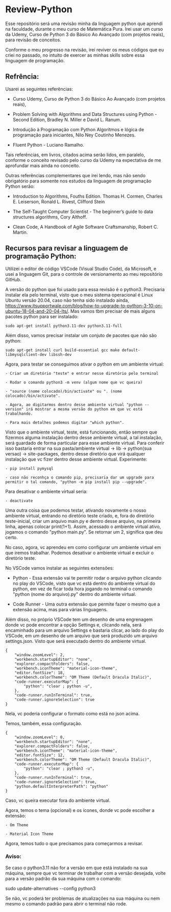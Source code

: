 # Review-Python
Esse repositório será uma revisão minha da linguagem python que aprendi na faculdade, durante o meu curso de Matemática Pura. Irei usar um curso da Udemy, Curso de Python 3 do Básico Ao Avançado (com projetos reais), para revisão de conceitos.

Conforme o meu progresso na revisão, irei reviver os meus códigos que eu criei no passado, no intuito de exercer as minhas skills sobre essa linguagem de programação.

## Refrência:
Usarei as seguintes referências:

- Curso Udemy, Curso de Python 3 do Básico Ao Avançado (com projetos reais),

- Problem Solving with Algorithms and Data Structures using Python - Second Edition, Bradley N. Miller e David L. Ranum.

- Introdução à Programação com Python Algoritmos e lógica de programação para iniciantes, Nilo Ney Coutinho Menezes.

- Fluent Python - Luciano Ramalho. 

Tais referências, em livros, citados acima serão lidos, em paralelo, conforme o conceito revisado pelo curso da Udemy na expectativa de me aprofundar mais ainda no conceito.

Outras referências complementares que irei lendo, mas não sendo obrigatório para somente nos estudos da linguagem de programação Python serão:

- Introduction to Algorithms, Fouths Edition. Thomas H. Cormen, Charles E. Leiserson, Ronald L. Rivest, Clifford Stein

- The Self-Taught Computer Scientist - The beginner’s guide to
data structures algorithms, Cory Althoff.

- Clean Code, A Handbook of Agile Software Craftsmanship, Robert C. Martin.


## Recursos para revisar a linguagem de programação Python:
Utilizei o editor de código VSCode (Visual Studio Code), da Microsoft, e usei a linguagem Git, para o controle de versionamento ao meu repositório GitHub.

A versão do python que foi usado para essa revisão é o python3. Precisaria instalar ela pelo terminal, visto que o meu sistema operacional é Linux Ubuntu versão 20.04, caso não tenha sido instalado ainda, https://www.itsupportwale.com/blog/how-to-upgrade-to-python-3-10-on-ubuntu-18-04-and-20-04-lts/. Mas vamos tbm precisar de mais alguns pacotes python para ser instalado:

    sudo apt-get install python3.11-dev python3.11-full

Além disso, vamos precisar instalar um conjuto de pacotes que não são python:

    sudo apt-get install curl build-essential gcc make default-libmysqlclient-dev libssh-dev

Agora, para testar se conseguimos ativar o python em um ambiente virtual:

    - Criar um diretório "teste" e entrar nesse diretório pelo terminal

    - Rodar o comando python3 -m venv (algum nome que vc queira)

    - "source (nome colocado)/bin/activate" ou ". (nome colocado)/bin/activate".

    - Agora, ao digitarmos dentro desse ambiente virtual "python --version" irá mostrar a mesma versão do python em que vc está trabalhando.

    - Para mais detalhes podemos digitar "which python".

Visto que o ambiente virtual, teste, está funcionando, então sempre que fizermos alguma instalação dentro desse ambiente virtual, a tal instalação, será guardado de forma particular para esse ambiente virtual. Para conferir isso bastaria entrar na sua pasta/ambiente virtual -> lib -> python(sua versao) -> site-packages, dentro desse diretório que virá qualquer instalação que vc fizer dentro desse ambiente virtual. Experimente:

    - pip install pymysql

    - caso não reconhça o comando pip, precisaria dar um upgrade para permitir o tal comando, "python -m pip install pip --upgrade".

Para desativar o ambiente virtual seria:

    - deactivate

Uma outra coisa que podemos testar, ativando novamente o nosso ambiente virtual, entrando no diretório teste criado, e, fora do diretório teste-inicial, criar um arquivo main.py e dentro desse arquivo, na primeira linha, apenas colocar print(1+1). Assim, acessado o ambiente virtual ativo, jogamos o comando "python main.py". Se retornar um 2, significa que deu certo.

No caso, agora, vc aprendeu em como configurar um ambiente virtual em que iremos trabalhar. Podemos desativar o ambiente virtual e excluir o diretório teste.

No VSCode vamos instalar as seguintes extensões:

- Python - Essa extensão vai te permitir rodar o arquivo python clicando no play do VSCode, visto que vc está dentro do ambiente virtual do python, em vez de ficar toda hora jogando no terminal o comando "python (nome do arquivo).py" dentro do ambiente virtual.

- Code Runner - Uma outra extensão que permite fazer o mesmo que a extensão acima, mas para várias linguagens.

Além disso, no próprio VSCode tem um desenho de uma engrenagem donde vc pode encontrar a opção Settings e, clicando nela, será encaminhado para um arquivo Settings e bastaria clicar, ao lado do play do VSCode, em um desenho de um arquivo que será produzido um arquivo settings.json. Visto que será executado dentro do ambiente virtual.

    {
        "window.zoomLevel": 2,
        "workbench.startupEditor": "none",
        "explorer.compactFolders": false,
        "workbench.iconTheme": "material-icon-theme",
        "editor.fontSize": 18,
        "workbench.colorTheme": "OM Theme (Default Dracula Italic)",
        "code-runner.executorMap": {
            "python": "clear ; python -u",
        },
        "code-runner.runInTerminal": true,
        "code-runner.ignoreSelection": true
    }

Nela, vc poderia configurar o formato como está no json acima.
 
Temos, também, essa configuração.

    {
        "window.zoomLevel": 0,
        "workbench.startupEditor": "none",
        "explorer.compactFolders": false,
        "workbench.iconTheme": "material-icon-theme",
        "editor.fontSize": 12,
        "workbench.colorTheme": "OM Theme (Default Dracula Italic)",
        "code-runner.executorMap": {
            "python": "clear ; python3 -u",
        },
        "code-runner.runInTerminal": true,
        "code-runner.ignoreSelection": true,
        "python.defaultInterpreterPath": "python"
    }

Caso, vc queira executar fora do ambiente virtual.

Agora, temos o tema (opcional) e os ícones, donde vc pode escolher a extensão:

    - Om Theme

    - Material Icon Theme

Agora, temos tudo o que precisamos para começarmos a revisar.

### Aviso:
Se caso o python3.11 não for a versão em que está instalado na sua máquina, sempre que vc terminar de trabalhar com a versão desejada, volte para a versão padrão da sua máquina com o comando:

sudo update-alternatives --config python3

Se não, vc poderá ter problemas de atualizações na sua máquina ou nem mesmo o comando padrão para abrir o terminal não rode.
